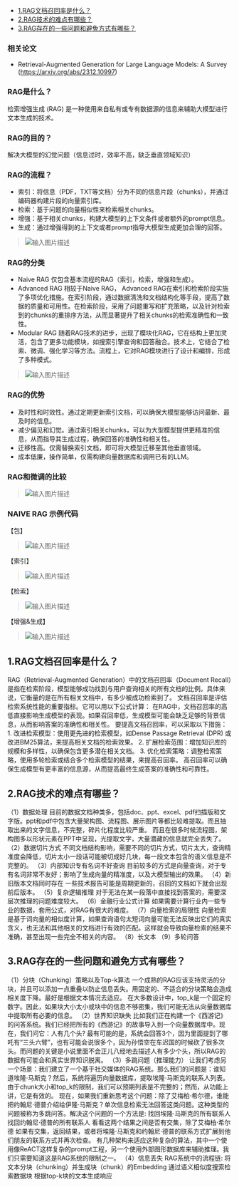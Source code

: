 - [1.RAG文档召回率是什么？](#1.RAG文档召回率是什么？)
- [2.RAG技术的难点有哪些？](#2.RAG技术的难点有哪些？)
- [3.RAG存在的一些问题和避免方式有哪些？](#3.RAG存在的一些问题和避免方式有哪些？)
  

### 相关论文
- Retrieval-Augmented Generation for Large Language Models: A Survey (https://arxiv.org/abs/2312.10997)

### RAG是什么？
检索增强生成 (RAG) 是一种使用来自私有或专有数据源的信息来辅助大模型进行文本生成的技术。

### RAG的目的？
 解决大模型的幻觉问题（信息过时，效率不高，缺乏垂直领域知识）
 
### RAG的流程？
- 索引：将信息（PDF，TXT等文档）分为不同的信息片段（chunks），并通过编码器构建片段的向量索引库。
- 检索：基于问题的向量相似性来检索相关chunks。
- 增强：基于相关chunks，构建大模型的上下文条件或者额外的prompt信息。
- 生成：通过增强得到的上下文或者prompt指导大模型生成更加合理的回答。
>![输入图片描述](imgs/0517_RAG.png)
### RAG的分类
- Naive RAG
仅包含基本流程的RAG（索引，检索，增强和生成）。
- Advanced RAG
相较于Naive RAG， Advanced RAG在索引和检索阶段实施了多项优化措施。在索引阶段，通过数据清洗和文档结构化等手段，提高了数据的质量和可用性。在检索阶段，采用了问题重写和扩充策略，以及针对检索到的chunks的重排序方法，从而显著提升了相关chunks的检索准确性和一致性。
- Modular RAG
随着RAG技术的进步，出现了模块化RAG，它在结构上更加灵活，包含了更多功能模块，如搜索引擎查询和回答融合。技术上，它结合了检索、微调、强化学习等方法。流程上，它对RAG模块进行了设计和编排，形成了多种模式。
>![输入图片描述](imgs/0517_RAG2.png)
### RAG的优势
- 及时性和时效性。通过定期更新索引文档，可以确保大模型能够访问最新、最及时的信息。
- 减少偏见和幻觉。通过索引相关chunks，可以为大型模型提供更精准的信息，从而指导其生成过程，确保回答的准确性和相关性。
- 迁移性高。仅需替换索引文档，即可将大模型迁移至其他垂直领域。
- 成本低廉，操作简单，仅需构建向量数据库和调用已有的LLM。

### RAG和微调的比较
>![输入图片描述](imgs/0517_RAG3.png)
### NAIVE RAG 示例代码
【包】

 >![输入图片描述](imgs/0517_RAG7.png)

【索引】

 >![输入图片描述](imgs/0517_RAG4.png)

【检索】

 >![输入图片描述](imgs/0517_RAG5.png)

【增强&生成】

 >![输入图片描述](imgs/0517_RAG6.png)

<h2 id="1.RAG文档召回率是什么？">1.RAG文档召回率是什么？</h2>
RAG（Retrieval-Augmented Generation）中的文档召回率（Document Recall）是指在检索阶段，模型能够成功找到与用户查询相关的所有文档的比例。具体来说，它衡量的是在所有相关文档中，有多少被成功检索到了。
文档召回率是评估检索系统性能的重要指标。它可以用以下公式计算：
在RAG中，文档召回率的高低直接影响生成模型的表现。如果召回率低，生成模型可能会缺乏足够的背景信息，从而影响答案的准确性和相关性。
要提高文档召回率，可以采取以下措施：
1. 改进检索模型：使用更先进的检索模型，如Dense Passage Retrieval (DPR) 或改进BM25算法，来提高相关文档的检索效果。
2. 扩展检索范围：增加知识库的规模和多样性，以确保包含更多潜在相关文档。
3. 优化检索策略：调整检索策略，使用多轮检索或结合多个检索模型的结果，来提高召回率。
高召回率可以确保生成模型有更丰富的信息源，从而提高最终生成答案的准确性和可靠性。


<h2 id="2.RAG技术的难点有哪些？">2.RAG技术的难点有哪些？</h2>
（1）数据处理
目前的数据文档种类多，包括doc、ppt、excel、pdf扫描版和文字版。ppt和pdf中包含大量架构图、流程图、展示图片等都比较难提取。而且抽取出来的文字信息，不完整，碎片化程度比较严重。
而且在很多时候流程图，架构图多以形状元素在PPT中呈现，光提取文字，大量潜藏的信息就完全丢失了。
（2）数据切片方式
不同文档结构影响，需要不同的切片方式，切片太大，查询精准度会降低，切片太小一段话可能被切成好几块，每一段文本包含的语义信息是不完整的。
（3）内部知识专有名词不好查询
目前较多的方式是向量查询，对于专有名词非常不友好；影响了生成向量的精准度，以及大模型输出的效果。
（4）新旧版本文档同时存在
一些技术报告可能是周期更新的，召回的文档如下就会出现前后版本。
（5）复杂逻辑推理
对于无法在某一段落中直接找到答案的，需要深层次推理的问题难度较大。
（6）金融行业公式计算
如果需要计算行业内一些专业的数据，套用公式，对RAG有很大的难度。
（7）向量检索的局限性
向量检索是基于词向量的相似度计算，如果查询语句太短词向量可能无法反映出它们的真实含义，也无法和其他相关的文档进行有效的匹配。这样就会导致向量检索的结果不准确，甚至出现一些完全不相关的内容。
（8）长文本
（9）多轮问答

<h2 id="3.RAG存在的一些问题和避免方式有哪些？">3.RAG存在的一些问题和避免方式有哪些？</h2>
（1）分块（Chunking）策略以及Top-k算法
一个成熟的RAG应该支持灵活的分块，并且可以添加一点重叠以防止信息丢失。用固定的、不适合的分块策略会造成相关度下降。最好是根据文本情况去适应。
在大多数设计中，top_k是一个固定的数字。因此，如果块大小太小或块中的信息不够密集，我们可能无法从向量数据库中提取所有必要的信息。
（2）世界知识缺失
比如我们正在构建一个《西游记》的问答系统。我们已经把所有的《西游记》的故事导入到一个向量数据库中。现在，我们问它：人有几个头?
最有可能的是，系统会回答3个，因为里面提到了哪吒有“三头六臂”，也有可能会说很多个，因为孙悟空在车迟国的时候砍了很多次头。而问题的关键是小说里面不会正儿八经地去描述人有多少个头，所以RAG的数据有可能会和真实世界知识脱离。
（3）多跳问题（推理能力）
让我们考虑另一个场景：我们建立了一个基于社交媒体的RAG系统。那么我们的问题是：谁知道埃隆·马斯克？然后，系统将遍历向量数据库，提取埃隆·马斯克的联系人列表。由于chunk大小和top_k的限制，我们可以预期列表是不完整的；然而，从功能上讲，它是有效的。
现在，如果我们重新思考这个问题：除了艾梅柏·希尔德，谁能把约翰尼·德普介绍给伊隆·马斯克？单次信息检索无法回答这类问题。这种类型的问题被称为多跳问答。解决这个问题的一个方法是:
    找回埃隆·马斯克的所有联系人
    找回约翰尼·德普的所有联系人
    看看这两个结果之间是否有交集，除了艾梅柏·希尔德
    如果有交集，返回结果，或者将埃隆·马斯克和约翰尼·德普的联系方式扩展到他们朋友的联系方式并再次检查。
有几种架构来适应这种复杂的算法，其中一个使用像ReACT这样复杂的prompt工程，另一个使用外部图形数据库来辅助推理。我们只需要知道这是RAG系统的限制之一。
（4）信息丢失
RAG系统中的流程链:
    将文本分块（chunking）并生成块（chunk）的Embedding
    通过语义相似度搜索检索数据块
    根据top-k块的文本生成响应





